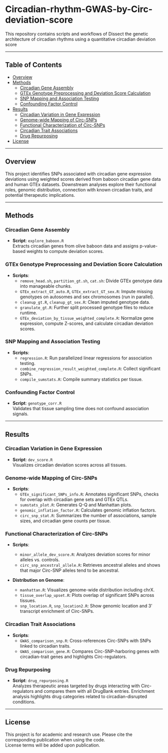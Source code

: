 # Circadian-rhythm-GWAS-by-Circ-deviation-score
This repository contains scripts and workflows of Dissect the genetic architecture of circadian rhythms using a quantitative circadian deviation score

---

## Table of Contents

- [Overview](#overview)  
- [Methods](#methods)  
  - [Circadian Gene Assembly](#circadian-gene-assembly)  
  - [GTEx Genotype Preprocessing and Deviation Score Calculation](#gtex-genotype-preprocessing-and-deviation-score-calculation)  
  - [SNP Mapping and Association Testing](#snp-mapping-and-association-testing)  
  - [Confounding Factor Control](#confounding-factor-control)  
- [Results](#results)  
  - [Circadian Variation in Gene Expression](#circadian-variation-in-gene-expression)  
  - [Genome-wide Mapping of Circ-SNPs](#genome-wide-mapping-of-circ-snps)  
  - [Functional Characterization of Circ-SNPs](#functional-characterization-of-circ-snps)  
  - [Circadian Trait Associations](#circadian-trait-associations)  
  - [Drug Repurposing](#drug-repurposing)  
- [License](#license)  

---

## Overview

This project identifies SNPs associated with circadian gene expression deviations using weighted scores derived from baboon circadian gene data and human GTEx datasets. Downstream analyses explore their functional roles, genomic distribution, connection with known circadian traits, and potential therapeutic implications.

---

## Methods

### Circadian Gene Assembly

- **Script**: `explore_baboon.R`  
  Extracts circadian genes from olive baboon data and assigns p-value-based weights to compute deviation scores.

### GTEx Genotype Preprocessing and Deviation Score Calculation

- **Scripts**:  
  - `remove_head.sh`, `partition_gt.sh`, `cat.sh`: Divide GTEx genotype data into manageable chunks.  
  - `GTEx_extract_GT_auto.R`, `GTEx_extract_GT_sex.R`: Impute missing genotypes on autosomes and sex chromosomes (run in parallel).  
  - `cleanup_gt.R`, `cleanup_gt_sex.R`: Clean imputed genotype data.  
  - `granulate_gt.R`: Further split processed genotype files to reduce runtime.  
  - `GTEx_deviation_by_tissue_weighted_complete.R`: Normalize gene expression, compute Z-scores, and calculate circadian deviation scores.

### SNP Mapping and Association Testing

- **Scripts**:  
  - `regression.R`: Run parallelized linear regressions for association testing.  
  - `combine_regression_result_weighted_complete.R`: Collect significant SNPs.  
  - `compile_sumstats.R`: Compile summary statistics per tissue.

### Confounding Factor Control

- **Script**: `genotype_corr.R`  
  Validates that tissue sampling time does not confound association signals.

---

## Results

### Circadian Variation in Gene Expression

- **Script**: `dev_score.R`  
  Visualizes circadian deviation scores across all tissues.

### Genome-wide Mapping of Circ-SNPs

- **Scripts**:  
  - `GTEx_significant_SNPs_info.R`: Annotates significant SNPs, checks for overlap with circadian gene sets and GTEx QTLs.  
  - `sumstats_plot.R`: Generates Q-Q and Manhattan plots.  
  - `genomic_inflation_factor.R`: Calculates genomic inflation factors.  
  - `circ_snp_stat.R`: Summarizes the number of associations, sample sizes, and circadian gene counts per tissue.

### Functional Characterization of Circ-SNPs

- **Scripts**:  
  - `minor_allele_dev_score.R`: Analyzes deviation scores for minor alleles vs. controls.  
  - `circ_snp_ancestral_allele.R`: Retrieves ancestral alleles and shows that major Circ-SNP alleles tend to be ancestral.

- **Distribution on Genome**:  
  - `manhattan.R`: Visualizes genome-wide distribution including chrX.  
  - `tissue_overlap_upset.R`: Plots overlap of significant SNPs across tissues.  
  - `snp_location.R`, `snp_location2.R`: Show genomic location and 3' transcript enrichment of Circ-SNPs.

### Circadian Trait Associations

- **Scripts**:  
  - `GWAS_comparison_snp.R`: Cross-references Circ-SNPs with SNPs linked to circadian traits.  
  - `GWAS_comparison_gene.R`: Compares Circ-SNP-harboring genes with circadian-trait genes and highlights Circ-regulators.

### Drug Repurposing

- **Script**: `drug_repurposing.R`  
  Analyzes therapeutic areas targeted by drugs interacting with Circ-regulators and compares them with all DrugBank entries. Enrichment analysis highlights drug categories related to circadian-disrupted conditions.

---

## License

This project is for academic and research use. Please cite the corresponding publication when using the code.  
License terms will be added upon publication.

